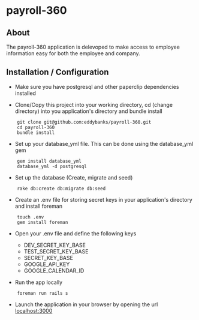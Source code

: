 # payroll-360

## About

The payroll-360 application is delevoped to make access to employee information easy for both the employee and company.

## Installation / Configuration

- Make sure you have postgresql and other paperclip dependencies installed

- Clone/Copy this project into your working directory, cd (change directory) into you application's directory and bundle install

```
    git clone git@github.com:eddybanks/payroll-360.git
    cd payroll-360
    bundle install
```

- Set up your database_yml file. This can be done using the database_yml gem

```
    gem install database_yml
    database_yml -d postgresql
```

- Set up the database (Create, migrate and seed)

```
    rake db:create db:migrate db:seed
```

- Create an .env file for storing secret keys in your application's directory and install foreman

```
    touch .env
    gem install foreman
```

- Open your .env file and define the following keys
  * DEV_SECRET_KEY_BASE
  * TEST_SECRET_KEY_BASE
  * SECRET_KEY_BASE
  * GOOGLE_API_KEY
  * GOOGLE_CALENDAR_ID

- Run the app locally

```
    foreman run rails s
```

- Launch the application in your browser by opening the url [localhost:3000](http://localhost:3000)
